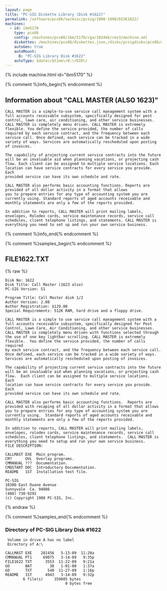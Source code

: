```yaml
---
layout: page
title: "PC-SIG Diskette Library (Disk #1622)"
permalink: /software/pcx86/sw/misc/pcsig/1000-1999/DISK1622/
machines:
  - id: ibm5170
    type: pcx86
    config: /machines/pcx86/ibm/5170/cga/1024kb/rev3/machine.xml
    diskettes: /machines/pcx86/diskettes.json,/disks/pcsigdisks/pcx86/diskettes.json
    autoGen: true
    autoMount:
      B: "PC-SIG Library Disk #1622"
    autoType: $date\r$time\rB:\rDIR\r
---
```


{% include machine.html id="ibm5170" %}

{% comment %}info_begin{% endcomment %}

## Information about "CALL MASTER (ALSO 1623)"

    CALL MASTER is a simple-to-use service call management system with a
    full accounts receivable subsystem, specifically designed for pest
    control, lawn care, air conditioning, and other service businesses.
    CALL MASTER is completely menu driven. CALL MASTER is extremely
    flexible. You define the service provided, the number of calls
    required by each service contract, and the frequency between each
    service call. Once defined, each service can be tracked in a wide
    variety of ways. Services are automatically rescheduled upon posting
    of invoices.
    
    The capability of projecting current service contracts into the future
    will be an invaluable aid when planning vacations, or projecting cash
    flow. Each client can be assigned to multiple service locations. Each
    location can have service contracts for every service you provide. Each
    provided service can have its own schedule and rate.
    
    CALL MASTER also performs basic accounting functions. Reports are
    provided of all dollar activity in a format that allows
    you to prepare entries for any type of accounting system you are
    currently using. Standard reports of aged accounts receivable and
    monthly statements are only a few of the reports provided.
    
    In addition to reports, CALL MASTER will print mailing labels,
    envelopes, Rolodex cards, service maintenance records, service call
    schedules, client telephone listings, and statements. CALL MASTER is
    everything you need to set up and run your own service business.
{% comment %}info_end{% endcomment %}

{% comment %}samples_begin{% endcomment %}

## FILE1622.TXT

{% raw %}
```
Disk No: 1622                                                           
Disk Title: Call Master (1623 also)                                     
PC-SIG Version: S1                                                      
                                                                        
Program Title: Call Master disk 1/2                                     
Author Version: 2.08                                                    
Author Registration: $129.00                                            
Special Requirements: 512K RAM, hard drive and a floppy drive.          
                                                                        
CALL MASTER is a simple to use service call management system with a    
full accounts receivable subsystem, specifically designed for Pest      
Control, Lawn Care, Air Conditioning, and other service businesses.     
CALL MASTER is completely menu driven with functions selected through   
the use of one key lightbar scrolling. CALL MASTER is extremely         
flexible.  You define the service provided, the number of calls required
by each service contract, and the frequency between each service call.  
Once defined, each service can be tracked in a wide variety of ways.    
Services are automatically rescheduled upon posting of invoices.        
                                                                        
The capability of projecting current service contracts into the future  
will be an invaluable aid when planning vacations, or projecting cash   
flow.  Each client can be assigned to multiple service locations.  Each 
location can have service contracts for every service you provide.  Each
provided service can have its own schedule and rate.                    
                                                                        
CALL MASTER also performs basic accounting functions.  Reports are      
provided with recaping of all dollar activity in a format that allows   
you to prepare entries for any type of accounting system you are        
currently using.  Standard reports of aged accounts receivable and      
monthly statements are only a few of the reports provided.              
                                                                        
In addition to reports, CALL MASTER will print mailing labels,          
envelopes, rolodex cards, service maintenance records, service call     
schedules, client telephone listings, and statements.  CALL MASTER is   
everything you need to setup and run your own service business.         
FILE DESCRIPTION:                                                       
                                                                        
CALLMAST EXE  Main program.                                             
CM?      OVL  Overlay programs.                                         
CMMANUAL ???  Documentation.                                            
CMQSTART DOC  Introductory Documentation.                               
README   1ST  Installation text file.                                   
                                                                        
PC-SIG                                                                  
1030D East Duane Avenue                                                 
Sunnyvale  Ca. 94086                                                    
(408) 730-9291                                                          
(c) Copyright 1988 PC-SIG, Inc.                                         
```
{% endraw %}

{% comment %}samples_end{% endcomment %}

### Directory of PC-SIG Library Disk #1622

     Volume in drive A has no label
     Directory of A:\

    CALLMAST EXE    281456   5-13-89  11:20a
    CMMANUAL PT1     69075   3-14-89   9:35p
    FILE1622 TXT      3553  11-22-89   9:21a
    GO       BAT        38   1-01-80   1:37a
    GO       TXT       540  11-27-89   1:16p
    README   1ST      4943   3-14-89   9:32p
            6 file(s)     359605 bytes
                               0 bytes free
